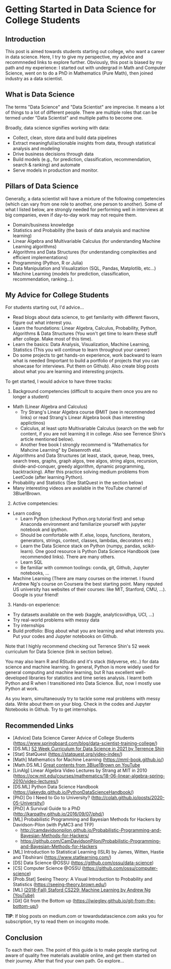 # Getting Started in Data Science for College Students

## Introduction

This post is aimed towards students starting out college, who want a career in data science.
Here, I try to give my perspective, my advice and recommneded links to explore further.
Obviously, this post is biased by my path and my experience: I started out with undergrad
in Math and Computer Science, went on to do a PhD in Mathematics (Pure Math), then joined
industry as a data scientist.


## What is Data Science

The terms "Data Science" and "Data Scientist" are imprecise. It means a lot of things to a
lot of different people. There are multiple roles that can be termed under "Data Scientist"
and multiple paths to become one.

Broadly, data science signifies working with data:

* Collect, clean, store data and build data pipelines
* Extract meaningful/actionable insights from data, through statistical analysis and modeling
* Drive business decisions through data
* Build models (e.g., for prediction, classification, recommendation, search & ranking) and automate
* Serve models in production and monitor.


## Pillars of Data Science

Generally, a data scientist will have a mixture of the following competencies
(which can vary from one role to another, one person to another). Some of what
I listed below, are strongly needed for performing well in interviews at big
companies, even if day-to-day work may not require them.

* Domain/business knowledge
* Statistics and Probability (the basis of data analysis and machine learning)
* Linear Algebra and Multivariable Calculus (for understanding Machine Learning algorithms)
* Algorithms and Data Structures (for understanding complexities and efficient implementations)
* Programming (Python, R or Julia)
* Data Manipulation and Visualization (SQL, Pandas, Matplotlib, etc...)
* Machine Learning (models for prediction, classification, recommendation, ranking...).


## My Advice for College Students

For students starting out, I'd advice...

* Read blogs about data science, to get familarity with different flavors, figure out what interest you.
* Learn the foundations: Linear Algebra, Calculus, Probability, Python, Algorithms & Data Structures (You won't get time to learn these stuff after college. Make most of this time).
* Learn the basics: Data Analysis, Visualization, Machine Learning, Statistics (This you will continue to learn throughout your career)
* Do some projects to get hands-on experience, work backward to learn what is needed (Important to build a portfolio of projects that you can showcase for interviews. Put them on Github). Also create blog posts about what you are learning and interesting projects.

To get started, I would advice to have three tracks:

1. Background competencies (difficult to acquire them once you are no longer a student)
  * Math (Linear Algebra and Calculus)
    - Try Strang's Linear Algebra course @MIT (see in recommended links) or read Strang's Linear Algebra book (has interesting applictinos)
    - Calculus, at least upto Multivariable Calculus (search on the web for content, if you are not learning it in college. Also see Terrence Shin's article mentioned below).
    - Another free book I strongly recommend is "Mathematics for Mahcine Learning" by Deisenroth etal.
  * Algorithms and Data Structures (at least, stack, queue, heap, trees, search trees, graphs, graph algos, tree algos, string algos, recursion, divide-and-conquer, greedy algorithm, dynamic programming, backtracking). After this practice solving medium problems from LeetCode (after learning Python).
  * Probability and Statistics (See StatQuest in the section below)
  * Many interesting videos are available in the YouTube channel of 3Blue1Brown.

2. Active competencies:
  * Learn coding
    - Learn Python (checkout Python.org tutorial first) and setup Anaconda environment and familiarize yourself with jupyter notebook and ipython.
    - Should be comfortable with if..else, loops, functions, iterators, generators, strings, context, classes, lambdas, decorators etc.)
    - Learn the Data Science stack on Python (numpy, pandas, scikit-learn). One good resource is Python Data Science Handbook (see recommended links). There are many others.
    - Learn SQL
    - Be familiar with common toolings: conda, git, Github, Jupyter notebooks, ...
  * Machine Learning (There are many courses on the internet. I found Andrew Ng's course on Coursera the best starting point. Many reputed US university has websites of their courses: like MIT, Stanford, CMU, ...). Google is your friend!

3. Hands-on experience:
  * Try datasets available on the web (kaggle, analyticsvidhya, UCI, ...)
  * Try real-world problems with messy data
  * Try internships
  * Build protfolio: Blog about what you are learning and what interests you. Put your codes and Jupyter notebooks on Github.

Note that I highly recommend checking out Terrence Shin's 52 week curriculum for Data Science (link in section below).

You may also learn R and RStudio and it's stack (tidyverse, etc..) for data science and machine learning. In general, Python is more widely used
for general computing and machine learning, but R has excellent well-developed libraries for statistics and time series analysis. I learnt both Python
and R when I transitioned into Data Science. But, now I mostly use Python at work.

As you learn, simultaneously try to tackle some real problems with messy data. Write about them on your blog. Check in the codes and Jupyter Notebooks in Github.
Try to get internships.


## Recommended Links

* [Advice] Data Science Career Advice of College Students (https://www.springboard.com/blog/data-scientist-training-college/)
* [DS.ML] [52 Week Curriculum for Data Science in 2021 by Terrence Shin](https://towardsdatascience.com/a-complete-52-week-curriculum-to-become-a-data-scientist-in-2021-2b5fc77bd160)
* [Stat] StatQuest (https://statquest.org/video-index/)
* [Math] Mathematics for Machine Learning (https://mml-book.github.io/)
* [Math.DS.ML] [Great contents from 3Blue1Brown on YouTube](https://www.youtube.com/channel/UCYO_jab_esuFRV4b17AJtAw)
* [LinAlg] Linear Algebra Video Lectures by Strang at MIT in 2010 (https://ocw.mit.edu/courses/mathematics/18-06-linear-algebra-spring-2010/video-lectures/)
* [DS.ML] Python Data Science Handbook (https://jakevdp.github.io/PythonDataScienceHandbook/)
* [PhD] Do I Need to Go to University? (http://colah.github.io/posts/2020-05-University/)
* [PhD] A Survival Guide to a PhD (http://karpathy.github.io/2016/09/07/phd/)
* [ML] Probabilistic Programming and Bayesian Methods for Hackers by Davidson-Pilon (with PyMC3 and TFP)
  + http://camdavidsonpilon.github.io/Probabilistic-Programming-and-Bayesian-Methods-for-Hackers/
  + https://github.com/CamDavidsonPilon/Probabilistic-Programming-and-Bayesian-Methods-for-Hackers
* [ML] Introduction to Statistical Learning (ISLR) by James, Witten, Hastie and Tibshirani (https://www.statlearning.com/)
* [DS] Data Science @OSSU (https://github.com/ossu/data-science)
* [CS] Computer Science @OSSU (https://github.com/ossu/computer-science)
* [Prob.Stat] Seeing Theory: A Visual Introduction to Probability and Statistics (https://seeing-theory.brown.edu/)
* [ML] [(2018-Fall) Staford CS229: Machine Learning by Andrew Ng (YouTube)](https://www.youtube.com/playlist?list=PLoROMvodv4rMiGQp3WXShtMGgzqpfVfbU)
* [Git] Git from the Bottom up (https://jwiegley.github.io/git-from-the-bottom-up/)


**TIP**: If blog posts on medium.com or towardsdatascience.com asks you for subscription, try to read them on incognito mode.

## Conclusion

To each their own. The point of this guide is to make people starting out aware of quality free materials available online, and get them started
on their journey. After that find your own path. Go explore...

